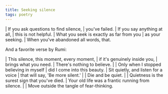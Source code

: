 ```yaml
---
title: Seeking silence
tags: poetry
---
```


| If you ask questions to find silence,
|   you've failed.
| If you say anything at all,
|   this is not helpful.
| What you seek is exactly as far from you
|   as your seeking.
| When you've abandoned all words, that.

And a favorite verse by Rumi:

| This silence, this moment, every moment,
| if it's genuinely inside you,
| brings what you need.
| There's nothing to believe.
|
| Only when I stopped believing in myself
|   did I come into this beauty.
| Sit quietly, and listen for a voice
| that will say, 'Be more silent.'
|
| Die and be quiet.
|
| Quietness is the surest sign that you've died.
| Your old life was a frantic running from silence.
|
| Move outside the tangle of fear-thinking.
